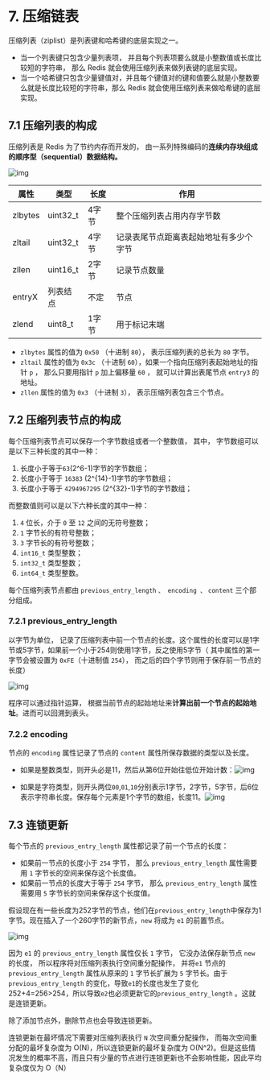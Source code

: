 # 7. 压缩链表

压缩列表（ziplist）是列表键和哈希键的底层实现之一。

- 当一个列表键只包含少量列表项， 并且每个列表项要么就是小整数值或长度比较短的字符串， 那么 Redis 就会使用压缩列表来做列表键的底层实现。
- 当一个哈希键只包含少量键值对，并且每个键值对的键和值要么就是小整数要么就是长度比较短的字符串，那么 Redis 就会使用压缩列表来做哈希键的底层实现。

## 7.1 压缩列表的构成

压缩列表是 Redis 为了节约内存而开发的， 由一系列特殊编码的**连续内存块组成的顺序型（sequential）数据结构。**

![img](https://camo.githubusercontent.com/77f5ee5c652c2c98237f43a02af741a77580e820fa7be6aaaaaa65930c128b8b/68747470733a2f2f6275636b65742d313235393535353837302e636f732e61702d6368656e6764752e6d7971636c6f75642e636f6d2f32303230303130323135343534392e706e67)

| 属性    | 类型     | 长度  | 作用                                   |
| ------- | -------- | ----- | -------------------------------------- |
| zlbytes | uint32_t | 4字节 | 整个压缩列表占用内存字节数             |
| zltail  | uint32_t | 4字节 | 记录表尾节点距离表起始地址有多少个字节 |
| zllen   | uint16_t | 2字节 | 记录节点数量                           |
| entryX  | 列表结点 | 不定  | 节点                                   |
| zlend   | uint8_t  | 1字节 | 用于标记末端                           |

- `zlbytes` 属性的值为 `0x50` （十进制 `80`）， 表示压缩列表的总长为 `80` 字节。
- `zltail` 属性的值为 `0x3c` （十进制 `60`），如果一个指向压缩列表起始地址的指针 `p` ， 那么只要用指针 `p` 加上偏移量 `60` ， 就可以计算出表尾节点 `entry3` 的地址。
- `zllen` 属性的值为 `0x3` （十进制 `3`）， 表示压缩列表包含三个节点。

## 7.2 压缩列表节点的构成

每个压缩列表节点可以保存一个字节数组或者一个整数值， 其中， 字节数组可以是以下三种长度的其中一种：

1. 长度小于等于`63`(2^6-1)字节的字节数组；
2. 长度小于等于 `16383` (2^{14}-1)字节的字节数组；
3. 长度小于等于 `4294967295` (2^{32}-1)字节的字节数组；

而整数值则可以是以下六种长度的其中一种：

1. `4` 位长，介于 `0` 至 `12` 之间的无符号整数；
2. `1` 字节长的有符号整数；
3. `3` 字节长的有符号整数；
4. `int16_t` 类型整数；
5. `int32_t` 类型整数；
6. `int64_t` 类型整数。

每个压缩列表节点都由 `previous_entry_length` `、 encoding 、` `content` 三个部分组成。

### 7.2.1 previous_entry_length

以字节为单位， 记录了压缩列表中前一个节点的长度。这个属性的长度可以是1字节或5字节，如果前一个小于254则使用1字节，反之使用5字节（ 其中属性的第一字节会被设置为 `0xFE`（十进制值 `254`）， 而之后的四个字节则用于保存前一节点的长度）

![img](https://camo.githubusercontent.com/8f1821c29b7985564232e799e9ad8ac83da8313ef747959537328a0eea1d6195/68747470733a2f2f6275636b65742d313235393535353837302e636f732e61702d6368656e6764752e6d7971636c6f75642e636f6d2f32303230303130323135353733392e706e67)

程序可以通过指针运算， 根据当前节点的起始地址来**计算出前一个节点的起始地址**。进而可以回溯到表头。

### 7.2.2 encoding

节点的 `encoding` 属性记录了节点的 `content` 属性所保存数据的类型以及长度。

- 如果是整数类型，则开头必是11，然后从第6位开始往低位开始计数：![img](https://camo.githubusercontent.com/4c672e789090180101c6a75984bf043084a4e79f205c54eb07e03f150734ac0d/68747470733a2f2f6275636b65742d313235393535353837302e636f732e61702d6368656e6764752e6d7971636c6f75642e636f6d2f32303230303130323136313430312e706e67)

- 如果是字符类型，则开头两位`00`,`01`,`10`分别表示1字节，2字节，5字节，后6位表示字符串长度。保存每个元素是1个字节的数组，长度11。![img](https://camo.githubusercontent.com/0c2d97ce0dcb0ffc3c3f48679e591216b492006392b33bb13e8b21e9b3c16057/68747470733a2f2f6275636b65742d313235393535353837302e636f732e61702d6368656e6764752e6d7971636c6f75642e636f6d2f32303230303130323136313132312e706e67)

## 7.3 连锁更新

每个节点的 `previous_entry_length` 属性都记录了前一个节点的长度：

- 如果前一节点的长度小于 `254` 字节， 那么 `previous_entry_length` 属性需要用 `1` 字节长的空间来保存这个长度值。
- 如果前一节点的长度大于等于 `254` 字节， 那么 `previous_entry_length` 属性需要用 `5` 字节长的空间来保存这个长度值。

假设现在有一些长度为252字节的节点，他们在`previous_entry_length`中保存为1字节。现在插入了一个260字节的新节点，`new` 将成为 `e1` 的前置节点。

![img](https://camo.githubusercontent.com/2fe5557307cd6da9d6989b51ac6d0e87100ff46bcf25e00fc31184a686c59651/68747470733a2f2f6275636b65742d313235393535353837302e636f732e61702d6368656e6764752e6d7971636c6f75642e636f6d2f32303230303130323136323631322e706e67)

因为 `e1` 的 `previous_entry_length` 属性仅长 `1` 字节， 它没办法保存新节点 `new` 的长度， 所以程序将对压缩列表执行空间重分配操作， 并将`e1` 节点的 `previous_entry_length` 属性从原来的 `1` 字节长扩展为 `5` 字节长。由于`previous_entry_length` 的变化，导致`e1`的长度也发生了变化252+4=256>254，所以导致`e2`也必须更新它的`previous_entry_length` 。这就是连锁更新。

除了添加节点外，删除节点也会导致连锁更新。

连锁更新在最坏情况下需要对压缩列表执行 `N` 次空间重分配操作， 而每次空间重分配的最坏复杂度为 O(N)，所以连锁更新的最坏复杂度为 O(N^2)。但是这些情况发生的概率不高，而且只有少量的节点进行连锁更新也不会影响性能，因此平均复杂度仅为 O（N）



































